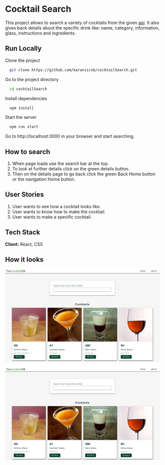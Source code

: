 # Cocktail Search

This project allows to search a variety of cocktails from the given [api](https://www.thecocktaildb.com/). It also gives back details about the specific drink like: name, category, information, glass, instructions and ingredients.  


## Run Locally

Clone the project

```bash
  git clone https://github.com/karanvirsb/cocktailSearch.git
```

Go to the project directory

```bash
  cd cocktailSearch
```

Install dependencies

```bash
  npm install
```

Start the server

```bash
  npm run start
```

Go to http://localhost:3000 in your browser and start searching. 

## How to search
1. When page loads use the search bar at the top. 
2. To look at further details click on the green details button. 
3. Then on the details page to go back click the green Back Home button or the navigation Home button.


## User Stories
1. User wants to see how a cocktail looks like.
2. User wants to know how to make the cocktail.
3. User wants to make a specific cocktail.

## Tech Stack

**Client:** React, CSS

## How it looks

![Home page](https://github.com/karanvirsb/cocktailSearch/blob/main/src/cocktail-db.webp)

![Details Page](https://github.com/karanvirsb/cocktailSearch/blob/main/src/cocktail-db.webp)
